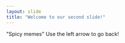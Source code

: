 ```yaml
---
layout: slide
title: "Welcome to our second slide!"
---
```

"Spicy memes"
Use the left arrow to go back!

